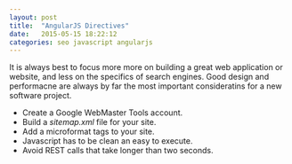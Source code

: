 ```yaml
---
layout: post
title:  "AngularJS Directives"
date:   2015-05-15 18:22:12
categories: seo javascript angularjs
---
```


It is always best to focus more more on building a great web application or website, and less on the specifics of search engines. Good design and performacne are always by far the most important consideratins for a new software project.

* Create a Google WebMaster Tools account.
* Build a *sitemap.xml* file for your site.
* Add a microformat tags to your site.
* Javascript has to be clean an easy to execute.
* Avoid REST calls that take longer than two seconds.